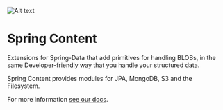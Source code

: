 ![Alt text](https://travis-ci.org/EMC-Dojo/spring-content.svg?branch=master)

# Spring Content

Extensions for Spring-Data that add primitives for handling BLOBs, in the same Developer-friendly way that you handle your structured data.

Spring Content provides modules for JPA, MongoDB, S3 and the Filesystem.

For more information [see our docs](emc-dojo/github.io/spring-content).



